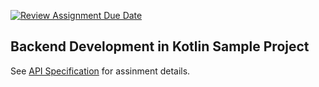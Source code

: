 [![Review Assignment Due Date](https://classroom.github.com/assets/deadline-readme-button-22041afd0340ce965d47ae6ef1cefeee28c7c493a6346c4f15d667ab976d596c.svg)](https://classroom.github.com/a/MNAAp1KZ)
## Backend Development in Kotlin Sample Project

See [API Specification](coffee-shop-application/API_SPECIFICATION.md) for assinment details.
